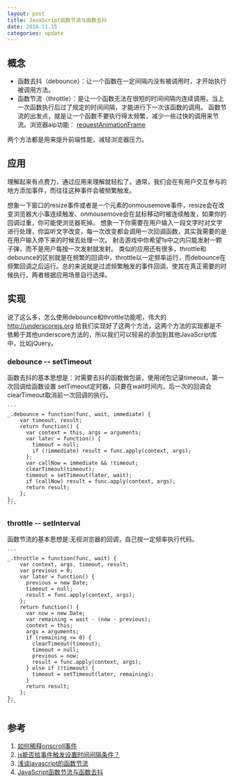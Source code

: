 ```yaml
---
layout: post
title: JavaScript函数节流与函数去抖
date: 2014.11.15
categories: update
---
```


## 概念

- 函数去抖（debounce）：让一个函数在一定间隔内没有被调用时，才开始执行被调用方法。
- 函数节流（throttle）：是让一个函数无法在很短的时间间隔内连续调用，当上一次函数执行后过了规定的时间间隔，才能进行下一次该函数的调用。
    函数节流的出发点，就是让一个函数不要执行得太频繁，减少一些过快的调用来节流。浏览器aip功能： [requestAnimationFrame](http://www.w3cfuns.com/blog-5416113-5397832.html "requestAnimationFrame")

两个方法都是用来提升前端性能，减轻浏览器压力。

## 应用

理解起来有点费力，通过应用来理解就轻松了。通常，我们会在有用户交互参与的地方添加事件，而往往这种事件会被频繁触发。

想象一下窗口的resize事件或者是一个元素的onmousemove事件，resize会在改变浏览器大小事连续触发、onmousemove会在鼠标移动时被连续触发，如果你的回调过重，你可能使浏览器死掉。
想象一下你需要在用户输入一段文字时对文字进行处理，你监听文字改变，每一次改变都会调用一次回调函数，其实我需要的是在用户输入停下来的时候去处理一次。
射击游戏中你希望1s中之内只能发射一颗子弹，而不是用户每按一次发射就发射。
类似的应用还有很多，throttle和debounce的区别就是在频繁的回调中，throttle以一定频率运行，而debounce在频繁回调之后运行。总的来说就是过滤频繁触发的事件回调，使其在真正需要的时候执行，两者根据应用场景自行选择。

## 实现

说了这么多，怎么使用debounce和throttle功能呢，伟大的 http://underscorejs.org 给我们实现好了这两个方法，这两个方法的实现都是不依赖于其他underscore方法的，所以我们可以轻易的添加到其他JavaScript库中，比如jQuery。

### debounce -- setTimeout
函数去抖的基本思想是：对需要去抖的函数做包装，使用闭包记录timeout，第一次回调给函数设置 setTimeout定时器，只要在wait时间内，后一次的回调会clearTimeout取消前一次回调的执行。

    ```
    _.debounce = function(func, wait, immediate) {
        var timeout, result;
        return function() {
          var context = this, args = arguments;
          var later = function() {
            timeout = null;
            if (!immediate) result = func.apply(context, args);
          };
          var callNow = immediate && !timeout;
          clearTimeout(timeout);
          timeout = setTimeout(later, wait);
          if (callNow) result = func.apply(context, args);
          return result;
        };
    };
    ```

### throttle -- setInterval
函数节流的基本思想是:无视浏览器的回调，自己按一定频率执行代码。

    ```
    _.throttle = function(func, wait) {
        var context, args, timeout, result;
        var previous = 0;
        var later = function() {
          previous = new Date;
          timeout = null;
          result = func.apply(context, args);
        };
        return function() {
          var now = new Date;
          var remaining = wait - (now - previous);
          context = this;
          args = arguments;
          if (remaining <= 0) {
            clearTimeout(timeout);
            timeout = null;
            previous = now;
            result = func.apply(context, args);
          } else if (!timeout) {
            timeout = setTimeout(later, remaining);
          }
          return result;
        };
    };
    ```

## 参考
1. [如何稀释onscroll事件](http://segmentfault.com/q/1010000000707337)
2. [js能否给事件触发设置时间间隔条件？](http://segmentfault.com/q/1010000000714176)
3. [浅谈javascript的函数节流](http://www.alloyteam.com/2012/11/javascript-throttle/)
4. [JavaScript函数节流与函数去抖](http://www.cnblogs.com/friskfly/p/3175077.html)